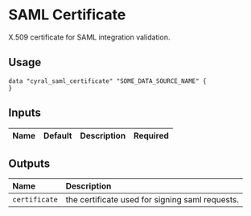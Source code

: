 # SAML Certificate

X.509 certificate for SAML integration validation.

## Usage

```hcl
data "cyral_saml_certificate" "SOME_DATA_SOURCE_NAME" {
}
```

## Inputs

| Name | Default | Description | Required |
|:-----|:--------|:------------|:---------|


## Outputs

| Name | Description |
|:-----|:------------|
| `certificate` | the certificate used for signing saml requests.| 